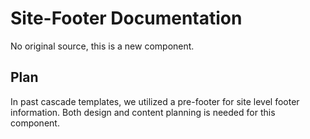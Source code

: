 # Site-Footer Documentation

No original source, this is a new component.


## Plan

In past cascade templates, we utilized a pre-footer for site level footer information.  Both design and content planning is needed for this component.